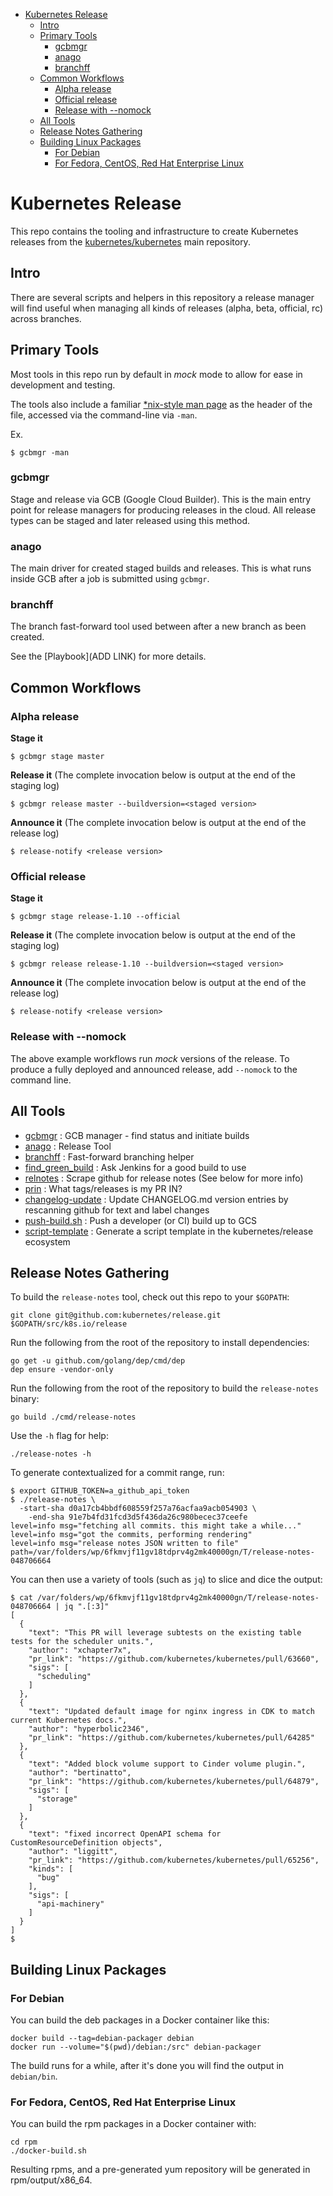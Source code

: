 <!-- BEGIN MUNGE: GENERATED_TOC -->
- [Kubernetes Release](#kubernetes-release)
  - [Intro](#intro)
  - [Primary Tools](#primary-tools)
    - [gcbmgr](#gcbmgr)
    - [anago](#anago)
    - [branchff](#branchff)
  - [Common Workflows](#common-workflows)
    - [Alpha release](#alpha-release)
    - [Official release](#official-release)
    - [Release with --nomock](#release-with---nomock)
  - [All Tools](#all-tools)
  - [Release Notes Gathering](#release-notes-gathering)
  - [Building Linux Packages](#building-linux-packages)
    - [For Debian](#for-debian)
    - [For Fedora, CentOS, Red Hat Enterprise Linux](#for-fedora-centos-red-hat-enterprise-linux)
<!-- END MUNGE: GENERATED_TOC -->

# Kubernetes Release

This repo contains the tooling and infrastructure to create Kubernetes releases from the [kubernetes/kubernetes](https://github.com/kubernetes/kubernetes) main repository.

## Intro

There are several scripts and helpers in this repository a release
manager will find useful when managing all kinds of releases (alpha,
beta, official, rc) across branches.

## Primary Tools

Most tools in this repo run by default in *mock* mode to allow for ease in
development and testing.

The tools also include a familiar [\*nix-style man
page](https://github.com/kubernetes/release/blob/master/anago) as the header of the file, accessed via the command-line via `-man`.

Ex.
```
$ gcbmgr -man
```

### gcbmgr

Stage and release via GCB (Google Cloud Builder).  This is the main entry point
for release managers for producing releases in the cloud.  All release types
can be staged and later released using this method.

### anago

The main driver for created staged builds and releases.  This is what runs
inside GCB after a job is submitted using `gcbmgr`.

### branchff

The branch fast-forward tool used between after a new branch as been created.

See the [Playbook](ADD LINK) for more details.

## Common Workflows

### Alpha release

**Stage it**
```
$ gcbmgr stage master
```
**Release it**
(The complete invocation below is output at the end of the staging log)
```
$ gcbmgr release master --buildversion=<staged version>
```

**Announce it**
(The complete invocation below is output at the end of the release log)
```
$ release-notify <release version>
```

### Official release

**Stage it**
```
$ gcbmgr stage release-1.10 --official
```
**Release it**
(The complete invocation below is output at the end of the staging log)
```
$ gcbmgr release release-1.10 --buildversion=<staged version>
```

**Announce it**
(The complete invocation below is output at the end of the release log)
```
$ release-notify <release version>
```

### Release with --nomock

The above example workflows run *mock* versions of the release.  To produce
a fully deployed and announced release, add `--nomock` to the command line.


## All Tools

* [gcbmgr](https://github.com/kubernetes/release/blob/master/gcbmgr) : GCB manager - find status and initiate builds
* [anago](https://github.com/kubernetes/release/blob/master/anago) : Release Tool
* [branchff](https://github.com/kubernetes/release/blob/master/branchff) : Fast-forward branching helper
* [find_green_build](https://github.com/kubernetes/release/blob/master/find_green_build) : Ask Jenkins for a good build to use
* [relnotes](https://github.com/kubernetes/release/blob/master/relnotes) : Scrape github for release notes \(See below for more info\)
* [prin](https://github.com/kubernetes/release/blob/master/prin) : What tags/releases is my PR IN?
* [changelog-update](https://github.com/kubernetes/release/blob/master/changelog-update) : Update CHANGELOG.md version entries by rescanning github for text and label changes
* [push-build.sh](https://github.com/kubernetes/release/blob/master/push-build.sh) : Push a developer (or CI) build up to GCS
* [script-template](https://github.com/kubernetes/release/blob/master/script-template) : Generate a script template in the kubernetes/release ecosystem

## Release Notes Gathering

To build the `release-notes` tool, check out this repo to your `$GOPATH`:

```
git clone git@github.com:kubernetes/release.git $GOPATH/src/k8s.io/release
```

Run the following from the root of the repository to install dependencies:

```
go get -u github.com/golang/dep/cmd/dep
dep ensure -vendor-only
```

Run the following from the root of the repository to build the `release-notes` binary:

```
go build ./cmd/release-notes
```

Use the `-h` flag for help:

```
./release-notes -h
```

To generate contextualized for a commit range, run:

```
$ export GITHUB_TOKEN=a_github_api_token
$ ./release-notes \
  -start-sha d0a17cb4bbdf608559f257a76acfaa9acb054903 \
	-end-sha 91e7b4fd31fcd3d5f436da26c980becec37ceefe
level=info msg="fetching all commits. this might take a while..."
level=info msg="got the commits, performing rendering"
level=info msg="release notes JSON written to file" path=/var/folders/wp/6fkmvjf11gv18tdprv4g2mk40000gn/T/release-notes-048706664
```

You can then use a variety of tools (such as `jq`) to slice and dice the output:

```
$ cat /var/folders/wp/6fkmvjf11gv18tdprv4g2mk40000gn/T/release-notes-048706664 | jq ".[:3]"
[
  {
    "text": "This PR will leverage subtests on the existing table tests for the scheduler units.",
    "author": "xchapter7x",
    "pr_link": "https://github.com/kubernetes/kubernetes/pull/63660",
    "sigs": [
      "scheduling"
    ]
  },
  {
    "text": "Updated default image for nginx ingress in CDK to match current Kubernetes docs.",
    "author": "hyperbolic2346",
    "pr_link": "https://github.com/kubernetes/kubernetes/pull/64285"
  },
  {
    "text": "Added block volume support to Cinder volume plugin.",
    "author": "bertinatto",
    "pr_link": "https://github.com/kubernetes/kubernetes/pull/64879",
    "sigs": [
      "storage"
    ]
  },
  {
    "text": "fixed incorrect OpenAPI schema for CustomResourceDefinition objects",
    "author": "liggitt",
    "pr_link": "https://github.com/kubernetes/kubernetes/pull/65256",
    "kinds": [
      "bug"
    ],
    "sigs": [
      "api-machinery"
    ]
  }
]
$
```

## Building Linux Packages

### For Debian

You can build the deb packages in a Docker container like this:
```
docker build --tag=debian-packager debian
docker run --volume="$(pwd)/debian:/src" debian-packager
```

The build runs for a while, after it's done you will find the output in `debian/bin`.

### For Fedora, CentOS, Red Hat Enterprise Linux

You can build the rpm packages in a Docker container with:

```
cd rpm
./docker-build.sh
```

Resulting rpms, and a pre-generated yum repository will be generated in rpm/output/x86_64.
